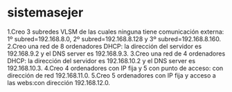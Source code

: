 # sistemasejer


1.Creo 3 subredes VLSM de las cuales ninguna tiene comunicación externa: 1º subred=192.168.8.0, 2º subred=192.168.8.128 y 3º subred=192.168.8.160.
2.Creo una red de 8 ordenadores DHCP: la dirección del servidor es 192.168.9.2 y el DNS server es 192.168.9.3.
3.Creo una red de 4 ordenadores DHCP: la dirección del servidor es 192.168.10.2 y el DNS server es 192.168.10.3.
4.Creo 4 ordenadores con IP fija y 5 con punto de acceso: con dirección de red 192.168.11.0.
5.Creo 5 ordenadores con IP fija y acceso a las webs:con dirección 192.168.12.0.
